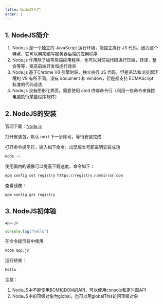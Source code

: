 ```yaml
---
title: NodeJS入门
order: 1
---
```


## 1. NodeJS简介

1. Node.js 是一个独立的 JavaScript 运行环境，能独立执行 JS 代码，因为这个特点，它可以用来编写服务器后端的应用程序
2. Node.js 作用除了编写后端应用程序，也可以对前端代码进行压缩，转译，整合等等，提高前端开发和运行效率
3. Node.js 基于Chrome V8 引擎封装，独立执行 JS 代码，但是语法和浏览器环境的 V8 有所不同，没有 document 和 window，但是都支持 ECMAScript 标准的代码语法
4. Node.js 没有图形化界面，需要使用 cmd 终端命令行（利用一些命令来操控电脑执行某些程序软件）

## 2. NodeJS的安装

官网下载：[Node.js](https://nodejs.org/en/)

打开安装包，默认 next 下一步即可，等待安装完成

打开命令提示符，输入如下命令，出现版本号即说明安装成功

```bash
node -v
```

使用国内的镜像可以提高下载速度，命令如下：

```bash
npm config set registry https://registry.npmmirror.com
```

查看镜像：

```bash
npm config get registry
```

## 3. NodeJS初体验

`app.js`

```js
console.log('hello')
```

在命令提示符中使用

```bash
node app.js
```

运行结果：

```js
hello
```

注意：

1. NodeJS中不能使用BOM和DOM的API，可以使用console和定时器API
2. NodeJS中的顶级对象为global，也可以用globalThis访问顶级对象



